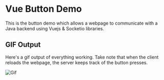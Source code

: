 # Vue Button Demo
This is the button demo which allows a webpage to communicate with a Java backend using Vuejs & Socketio libraries.

## GIF Output
Here's a gif output of everything working. Take note that when the client reloads the webpage, the server keeps track of the button presses.

![Gif](https://i.imgur.com/kSrDdXg.gifv)